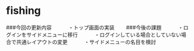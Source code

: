 # fishing
###今回の更新内容　　
　・トップ画面の実装　　
###今後の課題　　
　・ログインをサイドメニューに移行　　
　・ログインしている場合としていない場合で共通レイアウトの変更　　
　・サイドメニューの名目を検討　　
